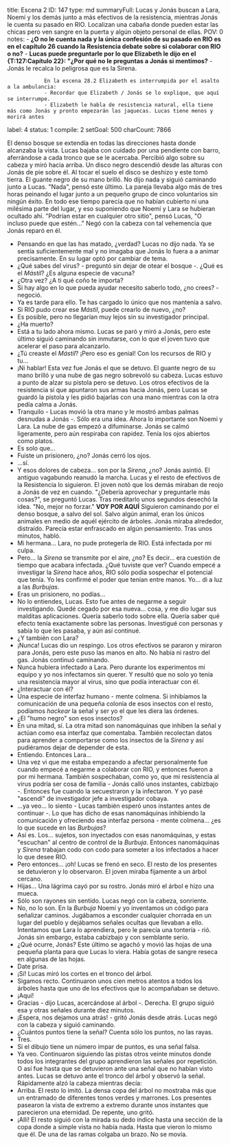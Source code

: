 title:          Escena 2
ID:             147
type:           md
summaryFull:    Lucas y Jonás buscan a Lara, Noemí y los demás junto a más efectivos de la resistencia, mientras Jonás le cuenta su pasado en RIO. Localizan una cabaña donde pueden estar las chicas pero ven sangre en la puerta y algún objeto personal de ellas.
POV:            0
notes:          - **¿O no le cuenta nada y la única confesión de su pasado en RIO es en el capítulo 26 cuando la Resistencia debate sobre si colaborar con RIO o no?**
                - **Lucas puede preguntarle por lo que Elizabeth le dijo en el {T:127:Capítulo 22}: "¿Por qué no le preguntas a Jonás si mentimos?**
                - Jonás le recalca lo peligrosa que es la Sirena.
                
                En la escena 28.2 Elizabeth es interrumpida por el asalto a la ambulancia:
                - Recordar que Elizabeth / Jonás se lo explique, que aquí se interrumpe.
                - Elizabeth le habla de resistencia natural, ella tiene más como Jonás y pronto empezarán las jaquecas. Lucas tiene menos y morirá antes
label:          4
status:         1
compile:        2
setGoal:        500
charCount:      7866


El denso bosque se extendía en todas las direcciones hasta donde alcanzaba la vista. Lucas bajaba con cuidado por una pendiente con barro, aferrándose a cada tronco que se le acercaba.
Percibió algo sobre su cabeza y miró hacia arriba. Un disco negro descendió desde las alturas con Jonás de pie sobre él. Al tocar el suelo el disco se deshizo y este tomó tierra. El guante negro de su mano brilló.
No dijo nada y siguió caminando junto a Lucas.
"Nada", pensó este último.
La pareja llevaba algo más de tres horas peinando el lugar junto a un pequeño grupo de cinco voluntarios sin ningún éxito.
En todo ese tiempo parecía que no habían cubierto ni una milésima parte del lugar, y eso suponiendo que Noemí y Lara se hubieran ocultado ahí.
"Podrían estar en cualquier otro sitio", pensó Lucas, "O incluso puede que estén..."
Negó con la cabeza con tal vehemencia que Jonás reparó en él.
- Pensando en que las has matado, ¿verdad?
Lucas no dijo nada. Ya se sentía suficientemente mal y no imagaba que Jonás lo fuera a a animar precisamente.
En su lugar optó por cambiar de tema.
- ¿Qué sabes del virus? - preguntó sin dejar de otear el bosque -. ¿Qué es el *Mástil*? ¿Es alguna especie de vacuna?
- ¿Otra vez? ¿A ti qué coño te importa?
- Si hay algo en lo que pueda ayudar necesito saberlo todo, ¿no crees? - negoció.
- Ya es tarde para ello. Te has cargado lo único que nos mantenía a salvo.
- Si RIO pudo crear ese *Mástil*, puede crearlo de nuevo, ¿no?
- Es posible, pero no llegarían muy lejos sin su investigador principal.
- ¿Ha muerto?
- Está a tu lado ahora mismo.
Lucas se paró y miró a Jonás, pero este último siguió caminando sin inmutarse, con lo que el joven tuvo que acelerar el paso para alcanzarlo.
- ¿Tú creaste el *Mástil*? ¡Pero eso es genial! Con los recursos de RIO y tu...
- ¡Ni hablar!
Esta vez fue Jonás el que se detuvo. El guante negro de su mano brilló y una nube de gas negro sobrevoló su cabeza.
Lucas estuvo a punto de alzar su pistola pero se detuvo. Los otros efectivos de la resistencia sí que apuntaron sus armas hacia Jonás, pero Lucas se guardó la pistola y les pidió bajarlas con una mano mientras con la otra pedía calma a Jonás.
- Tranquilo - Lucas movió la otra mano y le mostró ambas palmas desnudas a Jonás -. Sólo era una idea. Ahora lo importante son Noemi y Lara.
La nube de gas empezó a difuminarse. Jonás se calmó ligeramente, pero aún respiraba con rapidez. Tenía los ojos abiertos como platos.
- Es solo que...
- Fuiste un prisionero, ¿no?
Jonás cerró los ojos.
- ...sí.
- Y esos dolores de cabeza... son por la *Sirena*, ¿no?
Jonás asintió.
El antiguo vagabundo reanudó la marcha. Lucas y el resto de efectivos de la Resistencia lo siguieron. El joven notó que los demás miraban de reojo a Jonás de vez en cuando.
"¿Debería aprovechar y preguntarle más cosas?", se preguntó Lucas.
Tras meditarlo unos segundos desechó la idea.
"No, mejor no forzar."
**VOY POR AQUÍ**
Siguieron caminando por el denso bosque, a salvo del sol. Salvo algún animal, eran los únicos animales en medio de aquél ejército de árboles.
Jonás miraba alrededor, distraído. Parecía estar enfrascado en algún pensamiento.
Tras unos minutos, habló.
- Mi hermana... Lara, no pude protegerla de RIO. Está infectada por mi culpa.
- Pero... la *Sirena* se transmite por el aire, ¿no? Es decir...  era cuestión de tiempo que acabara infectada. ¿Qué tuviste que ver?
Cuando empecé a investigar la *Sirena* hace años, RIO sólo podía sospechar el potencial que tenía. Yo les confirmé el poder que tenían entre manos. Yo... di a luz a las *Burbujas*.
- Eras un prisionero, no podías...
- No lo entiendes, Lucas. Esto fue antes de negarme a seguir investigando. Quedé cegado por esa nueva... cosa, y me dio lugar sus malditas aplicaciones. Quería saberlo todo sobre ella. Quería saber qué efecto tenía exactamente sobre las personas. Investigué con personas y sabía lo que les pasaba, y aún así continué.
- ¿Y también con Lara?
- ¡Nunca!
Lucas dio un respingo. Los otros efectivos se pararon y miraron para Jonás, pero este puso las manos en alto. No había ni rastro del gas.
Jonás continuó caminando.
- Nunca hubiera infectado a Lara. Pero durante los experimentos mi equipo y yo nos infectamos sin querer. Y resultó que no solo yo tenía una resistencia mayor al virus, sino que podía interactuar con él.
- ¿Interactuar con él?
- Una especie de interfaz humano - mente colmena. Si inhibíamos la comunicación de una pequeña colonia de esos insectos con el resto, podíamos *hackear* la señal y ser yo el que les diera las órdenes.
- ¿El "humo negro" son esos insectos?
- En una mitad, sí. La otra mitad son nanomáquinas que inhiben la señal y actúan como esa interfaz que comentaba. También recolectan datos para aprender a comportarse como los insectos de la *Sirena* y así pudiéramos dejar de depender de esta.
- Entiendo. Entonces Lara...
- Una vez vi que me estaba empezando a afectar personalmente fue cuando empecé a negarme a colaborar con RIO, y entonces fueron a por mi hermana. También sospechaban, como yo, que mi resistencia al virus podría ser cosa de familia - Jonás calló unos instantes, cabizbajo -. Entonces fue cuando la secuestraron y la infectaron. Y yo pasé "ascendí" de investigador jefe a investigador cobaya.
- ...ya veo... lo siento - Lucas también esperó unos instantes antes de continuar -. Lo que has dicho de esas nanomáquinas inhibiendo la comunicación y ofreciendo esa interfaz persona - mente colmena... ¿es lo que sucede en las *Burbujas*?
- Así es. Los... sujetos, son inyectados con esas nanomáquinas, y estas "escuchan" al centro de control de la *Burbuja*. Entonces nanomáquinas y *Sirena* trabajan codo con codo para someter a los infectados a hacer lo que desee RIO.
- Pero entonces... ¡oh!
Lucas se frenó en seco. El resto de los presentes se detuvieron y lo observaron. El joven miraba fijamente a un árbol cercano.
- Hijas...
Una lágrima cayó por su rostro.
Jonás miró el árbol e hizo una mueca.
- Sólo son rayones sin sentido.
Lucas negó con la cabeza, sonriente.
- No, no lo son. En la *Burbuja* Noemí y yo inventamos un código para señalizar caminos. Jugábamos a esconder cualquier chorrada en un lugar del pueblo y dejábamos señales ocultas que llevaban a ello. Intentamos que Lara lo aprendiera, pero le parecía una tontería - rió.
Jonás sin embargo, estaba cabizbajo y con semblante serio.
- ¿Qué ocurre, Jonás?
Este último se agachó y movió las hojas de una pequeña planta para que Lucas lo viera.
Había gotas de sangre reseca en algunas de las hojas.
- Date prisa.
- ¡Sí! Lucas miró los cortes en el tronco del árbol.
- Sigamos recto.
Continuaron unos cien metros atentos a todos los árboles hasta que uno de los efectivos que lo acompañaban se detuvo.
- ¡Aquí!
- Gracias - dijo Lucas, acercándose al árbol -. Derecha.
El grupo siguió esa y otras señales durante diez minutos.
- ¡Espera, nos dejamos una atrás! - gritó Jonás desde atrás.
Lucas negó con la cabeza y siguió caminando.
- ¿Cuántos puntos tiene la señal? Cuenta sólo los puntos, no las rayas.
- Tres.
- Si el dibujo tiene un número impar de puntos, es una señal falsa.
- Ya veo.
Continuaron siguiendo las pistas otros veinte minutos donde todos los integrantes del grupo aprendieron las señales por repetición.
O así fue hasta que se detuvieron ante una señal que no habían visto antes.
Lucas se detuvo ante el tronco del árbol y observó la señal. Rápidamente alzó la cabeza mientras decía:
- Arriba.
El resto lo imitó. La densa copa del árbol no mostraba más que un entramado de diferentes tonos verdes y marrones. Los presentes pasearon la vista de extremo a extremo durante unos instantes que parecieron una eternidad. De repente, uno gritó.
- ¡Allí!
El resto siguió con la mirada su dedo índice hasta una sección de la copa donde a simple vista no había nada. Hasta que vieron lo mismo que él.
De una de las ramas colgaba un brazo.
No se movía.